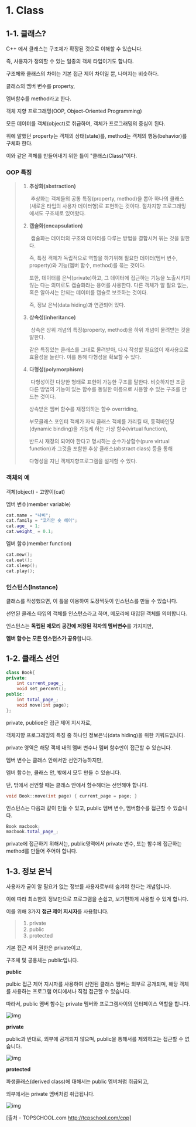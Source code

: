​	

# 1. Class

## 1-1. 클래스?

C++ 에서 클래스는 구조체가 확장된 것으로 이해할 수 있습니다.

즉, 사용자가 정의할 수 있는 일종의 객체 타입이기도 합니다.

구조체와 클래스의 차이는 기본 접근 제어 차이일 뿐, 나머지는 비슷하다.

클래스의 멤버 변수를 property,

멤버함수를 method라고 한다.



객체 지향 프로그래밍(OOP, Object-Oriented Programming)

모든 데이터를 객체(object)로 취급하며, 객체가 프로그래밍의 중심이 된다.

위에 말했던 property는 객체의 상태(state)를, method는 객체의 행동(behavior)를 구체화 한다.

이와 같은 객체를 만들어내기 위한 틀이 "클래스(Class)"이다.



### OOP 특징

> 1. **추상화(abstraction)**
>
>    ​	추상화는 객체들의 공통 특징(property, method)을 뽑아 하나의 클래스(새로운 타입의 사용자 데이터형)로 표현하는 것이다. 절차지향 프로그래밍에서도 구조체로 있어왔다.
>
> 2. **캡슐화(encapsulation)**
>
>    ​	캡슐화는 데이터의 구조와 데이터를 다루는 방법을 결합시켜 묶는 것을 말한다.
>
>    즉, 특정 객체가 독립적으로 역할을 하기위해 필요한 데이터(멤버 변수, property)와 기능(멤버 함수, method)를 묶는 것이다.
>
>    또한, 데이터를 은닉(private)하고, 그 데이터에 접근하는 기능을 노출시키지 않는 다는 의미로도 캡슐화라는 용어를 사용한다. 다른 객체가 알 필요 없는, 혹은 알아서는 안되는 데이터를 캡슐로 보호하는 것이다.
>
>    즉, 정보 은닉(data hiding)과 연관되어 있다.
>
> 3. **상속성(inheritance)**
>
>    ​	상속은 상위 개념의 특징(property, method)을 하위 개념이 물려받는 것을 말한다.
>
>    같은 특징있는 클래스를 그대로 물려받아, 다시 작성할 필요없이 재사용으로 효율성을 늘린다. 이를 통해 다형성을 확보할 수 있다.
>
>    
>
> 4. **다형성(polymorphism)**
>
>    ​	다형성이란 다양한 형태로 표현이 가능한 구조를 말한다. 비슷하지만 조금 다른 방법의 기능이 있는 함수를 동일한 이름으로 사용할 수 있는 구조를 만드는 것이다.
>
>    상속받은 멤버 함수를 재정의하는 함수 overriding,
>
>    부모클래스 포인터 객체가 자식 클래스 객체를 가리킬 때, 동적바인딩(dynamic binding)을 가능케 하는 가상 함수(virtual function),
>
>    반드시 재정의 되어야 한다고 명시하는 순수가상함수(pure virtual function)과 그것을 포함한 추상 클래스(abstract class) 등을 통해
>
>    다형성을 지닌 객제지향프로그램을 설계할 수 있다.







### 객체의 예

객체(object) - 고양이(cat)

멤버 변수(member variable)

```c++
cat.name = "나비";
cat.family = "코리안 숏 헤어";
cat.age_ = 1;
cat.weight_ = 0.1;
```



멤버 함수(member function)

```c++
cat.mew();
cat.eat();
cat.sleep();
cat.play();
```



### 인스턴스(Instance)

클래스를 작성했으면, 이 틀을 이용하여 도장찍듯이 인스턴스를 만들 수 있습니다.

선언된 클래스 타입의 객체를 인스턴스라고 하며, 메모리에 대입된 객체를 의미합니다.

인스턴스는 **독립된 메모리 공간에 저장된 각자의 멤버변수**를 가지지만,

**멤버 함수는 모든 인스턴스가 공유**합니다.



## 1-2. 클래스 선언

```c++
class Book{
private:
    int current_page_;
    void set_percent();
public:
    int total_page_;
    void move(int page);
};
```

private, publice은 접근 제어 지시자로,

객체지향 프로그래밍의 특징 중 하나인 정보은닉(data hiding)을 위한 키워드입니다.

private 영역은 해당 객체 내의 멤버 변수나 멤버 함수만이 접근할 수 있습니다.



멤버 변수는 클래스 안에서만 선언가능하지만,

멤버 함수는, 클래스 안, 밖에서 모두 만들 수 있습니다.

단, 밖에서 선언할 때는 클래스 안에서 함수헤더는 선언해야 합니다.

```c++
void Book::move(int page) { current_page = page; }
```



인스턴스는 다음과 같이 만들 수 있고, public 멤버 변수, 멤버함수를 접근할 수 있습니다.

```c++
Book macbook;
macbook.total_page_;
```

private에 접근하기 위해서는, public영역에서 private 변수, 또는 함수에 접근하는 method를 만들어 주어야 합니다.



## 1-3. 정보 은닉

사용자가 굳이 알 필요가 없는 정보를 사용자로부터 숨겨야 한다는 개념입니다.

이에 따라 최소한의 정보만으로 프로그램을 손쉽고, 보기편하게 사용할 수 있게 합니다.

이를 위해 3가지 **접근 제어 지시자**를 사용합니다.

> 1. private
> 2. public
> 3. protected

기본 접근 제어 권한은 private이고, 

구조체 및 공용체는 public입니다.



**public**

pulbic 접근 제어 지시자를 사용하여 선언된 클래스 멤버는 외부로 공개되며, 해당 객체를 사용하는 프로그램 어디에서나 직접 접근할 수 있습니다.

따라서, public 멤버 함수는 private 멤버와 프로그램사이의 인터페이스 역할을 합니다.

![img](https://i.ibb.co/4TXBBC8/image.png)

**private**

public과 반대로, 외부에 공개되지 않으며, public을 통해서를 제외하고는 접근할 수 없습니다.

![img](https://i.ibb.co/dBP2ySd/image.png)



**protected**

파생클래스(derived class)에 대해서는 public 멤버처럼 취급되고,

외부에서는 private 멤버처럼 취급됩니다.

![img](https://i.ibb.co/X8PwHNY/image.png)



[출처 - TOPSCHOOL.com http://tcpschool.com/cpp]